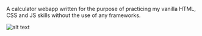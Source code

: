 A calculator webapp written for the purpose of practicing my vanilla HTML, CSS and JS skills without the use of any frameworks.

![alt text](https://github.com/mccans32/calculator_vanilla/resources/images/preview.png)
